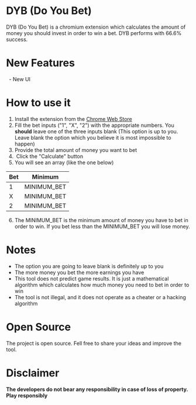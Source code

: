 # DYB (Do You Bet)
DYB (Do You Bet) is a chromium extension which calculates the amount of money you should invest in order to win a bet. DYB performs with 66.6% success.

# New Features

  - New UI

# How to use it


1. Install the extension from the [Chrome Web Store](https://chrome.google.com/webstore/category/extensions)
2. Fill the bet inputs ("1", "X", "2") with the appropriate numbers. You **should** leave one of the three inputs blank (This option is up to you. Leave blank the option which you believe it is most impossible to happen)
3. Provide the total amount of money you want to bet
4.  Click the "Calculate" button
5. You will see an array (like the one below) 

| Bet | Minimum |
| ------ | ------ |
| 1 | MINIMUM_BET |
| X | MINIMUM_BET |
| 2 | MINIMUM_BET |

6. The MINIMUM_BET is the minimum amount of money you have to bet in order to win. If you bet less than the MINIMUM_BET you will lose money.

# Notes

- The option you are going to leave blank is definitely up to you
- The more money you bet the more earnings you have
- This tool does not predict game results. It is just a mathematical algorithm which calculates how much money you need to bet in order to win
- The tool is not illegal, and it does not operate as a cheater or a hacking algorithm

# Open Source

The project is open source. Fell free to share your ideas and improve the tool.

# Disclaimer

**The developers do not bear any responsibility in case of loss of property. Play responsibly**
